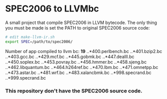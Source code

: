 SPEC2006 to LLVMbc
===================

A small project that compile SPEC2006 in LLVM bytecode. 
The only thing you must be made is set the PATH to original SPEC2006 source code:

```bash
# edit make-llvm-ir.sh
export SPEC=/path/to/spec2006/
```

Number of app compiled to llvm bc: **19**
..*400.perlbench.bc
..*401.bzip2.bc
..*403.gcc.bc
..*429.mcf.bc
..*445.gobmk.bc
..*447.dealII.bc
..*450.soplex.bc
..*453.povray.bc
..*456.hmmer.bc
..*458.sjeng.bc
..*462.libquantum.bc
..*464.h264ref.bc
..*470.lbm.bc
..*471.omnetpp.bc
..*473.astar.bc
..*481.wrf.bc
..*483.xalancbmk.bc
..*998.specrand.bc
..*999.specrand.bc

### This repository don't have the SPEC2006 source code. 



